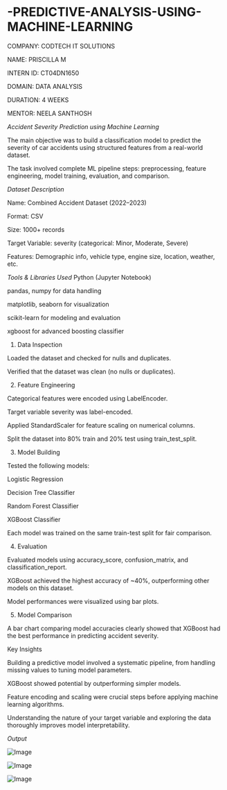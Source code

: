 # -PREDICTIVE-ANALYSIS-USING-MACHINE-LEARNING

COMPANY: CODTECH IT SOLUTIONS

NAME: PRISCILLA M

INTERN ID: CT04DN1650

DOMAIN: DATA ANALYSIS

DURATION: 4 WEEKS

MENTOR: NEELA SANTHOSH

*Accident Severity Prediction using Machine Learning*

The main objective was to build a classification model to predict the severity of car accidents using structured features from a real-world dataset. 

The task involved complete ML pipeline steps: preprocessing, feature engineering, model training, evaluation, and comparison.

*Dataset Description*

Name: Combined Accident Dataset (2022–2023)

Format: CSV

Size: 1000+ records

Target Variable: severity (categorical: Minor, Moderate, Severe)

Features: Demographic info, vehicle type, engine size, location, weather, etc.

*Tools & Libraries Used*
Python (Jupyter Notebook)

pandas, numpy for data handling

matplotlib, seaborn for visualization

scikit-learn for modeling and evaluation

xgboost for advanced boosting classifier


1. Data Inspection
   
Loaded the dataset and checked for nulls and duplicates.

Verified that the dataset was clean (no nulls or duplicates).

2. Feature Engineering
   
Categorical features were encoded using LabelEncoder.

Target variable severity was label-encoded.

Applied StandardScaler for feature scaling on numerical columns.

Split the dataset into 80% train and 20% test using train_test_split.

3. Model Building
   
Tested the following models:

Logistic Regression

Decision Tree Classifier

Random Forest Classifier

XGBoost Classifier

Each model was trained on the same train-test split for fair comparison.

4. Evaluation
   
Evaluated models using accuracy_score, confusion_matrix, and classification_report.

XGBoost achieved the highest accuracy of ~40%, outperforming other models on this dataset.

Model performances were visualized using bar plots.

5. Model Comparison
   
A bar chart comparing model accuracies clearly showed that XGBoost had the best performance in predicting accident severity.

Key Insights

Building a predictive model involved a systematic pipeline, from handling missing values to tuning model parameters.

XGBoost showed potential by outperforming simpler models.

Feature encoding and scaling were crucial steps before applying machine learning algorithms.

Understanding the nature of your target variable and exploring the data thoroughly improves model interpretability.

*Output*

![Image](https://github.com/user-attachments/assets/1a3476b6-ddc6-4b81-b13d-eb1de29ed459)

![Image](https://github.com/user-attachments/assets/cd24c21d-9ba8-4820-bd7a-e5e590581f5a)

![Image](https://github.com/user-attachments/assets/7f921417-f764-4fdc-aba5-d88f8ac2193a)
